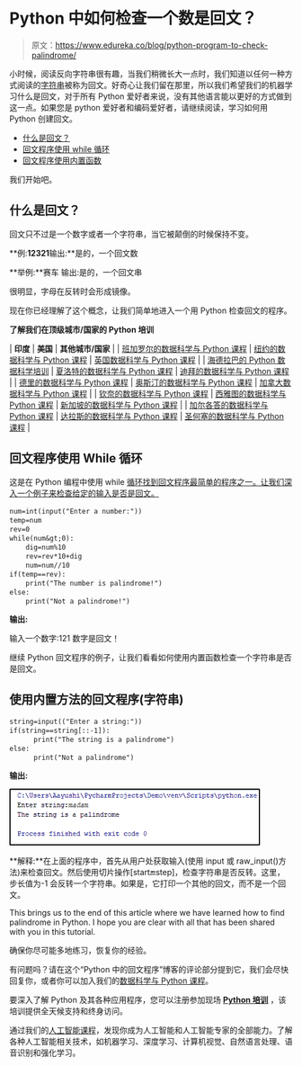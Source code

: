 # Python 中如何检查一个数是回文？

> 原文：<https://www.edureka.co/blog/python-program-to-check-palindrome/>

小时候，阅读反向字符串很有趣，当我们稍微长大一点时，我们知道以任何一种方式阅读的[字符串](https://www.edureka.co/blog/strings_in_python/)被称为回文。好奇心让我们留在那里，所以我们希望我们的机器学习什么是回文，对于所有 Python 爱好者来说，没有其他语言能以更好的方式做到这一点。如果您是 python 爱好者和编码爱好者，请继续阅读，学习如何用 Python 创建回文。

*   [什么是回文？](#palindromeinjava)
*   [回文程序使用 while 循环](#palindromeprogram)
*   [回文程序使用内置函数](#palindromeprogramusingfunction)

我们开始吧。

## **什么是回文？**

回文只不过是一个数字或者一个字符串，当它被颠倒的时候保持不变。

**例:**12321**输出:**是的，一个回文数

**举例:**赛车 输出:是的，一个回文串

很明显，字母在反转时会形成镜像。

现在你已经理解了这个概念，让我们简单地进入一个用 Python 检查回文的程序。

**了解我们在顶级城市/国家的 Python 培训**

| **印度** | **美国** | **其他城市/国家** |
| [班加罗尔的数据科学与 Python 课程](https://www.edureka.co/data-science-python-certification-course-bangalore) | [纽约的数据科学与 Python 课程](https://www.edureka.co/data-science-python-certification-course-new-york-city) | [英国数据科学与 Python 课程](https://www.edureka.co/data-science-python-certification-course-uk) |
| [海德拉巴的 Python 数据科学培训](https://www.edureka.co/data-science-python-certification-course-hyderabad) | [夏洛特的数据科学与 Python 课程](https://www.edureka.co/data-science-python-certification-course-charlotte) | [迪拜的数据科学与 Python 课程](https://www.edureka.co/data-science-python-certification-course-dubai) |
| [德里的数据科学与 Python 课程](https://www.edureka.co/data-science-python-certification-course-delhi) | [奥斯汀的数据科学与 Python 课程](https://www.edureka.co/data-science-python-certification-course-austin) | [加拿大数据科学与 Python 课程](https://www.edureka.co/data-science-python-certification-course-canada) |
| [钦奈的数据科学与 Python 课程](https://www.edureka.co/data-science-python-certification-course-chennai) | [西雅图的数据科学与 Python 课程](https://www.edureka.co/data-science-python-certification-course-seattle) | [新加坡的数据科学与 Python 课程](https://www.edureka.co/data-science-python-certification-course-singapore) |
| [加尔各答的数据科学与 Python 课程](https://www.edureka.co/data-science-python-certification-course-chennai) | [达拉斯的数据科学与 Python 课程](https://www.edureka.co/data-science-python-certification-course-dallas) | [圣何塞的数据科学与 Python 课程](https://www.edureka.co/data-science-python-certification-course-san-jose) |

## **回文程序使用 While 循环**

这是在 Python 编程中使用 while [循环找到回文程序最简单的程序之一。让我们深入一个例子来检查给定的输入是否是回文。](https://www.edureka.co/blog/loops-in-python/)

```
num=int(input("Enter a number:"))
temp=num
rev=0
while(num&gt;0):
    dig=num%10
    rev=rev*10+dig
    num=num//10
if(temp==rev):
    print("The number is palindrome!")
else:
    print("Not a palindrome!")

```

**输出:**

输入一个数字:121 数字是回文！

继续 Python 回文程序的例子，让我们看看如何使用内置函数检查一个字符串是否是回文。

## **使用内置方法的回文程序(字符串)**

```
string=input(("Enter a string:"))
if(string==string[::-1]):
      print("The string is a palindrome")
else:
      print("Not a palindrome")
```

**输出:**

![Palindrome in Python - Edureka](img/68d7ece648c2c5ee23c6c9c3d69cae6c.png)

**解释:**在上面的程序中，首先从用户处获取输入(使用 input 或 raw_input()方法)来检查回文。然后使用切片操作[start:end:step]，检查字符串是否反转。这里，步长值为-1 会反转一个字符串。如果是，它打印一个其他的回文，而不是一个回文。

This brings us to the end of this article where we have learned how to find palindrome in Python. I hope you are clear with all that has been shared with you in this tutorial.

确保你尽可能多地练习，恢复你的经验。

有问题吗？请在这个“Python 中的回文程序”博客的评论部分提到它，我们会尽快回复你，或者你可以加入我们的[数据科学与 Python 课程](https://www.edureka.co/data-science-python-certification-course)。

要深入了解 Python 及其各种应用程序，您可以注册参加现场 [**Python 培训**](https://www.edureka.co/python-programming-certification-training) ，该培训提供全天候支持和终身访问。

通过我们的[人工智能课程](https://www.edureka.co/executive-programs/machine-learning-and-ai)，发现你成为人工智能和人工智能专家的全部能力。了解各种人工智能相关技术，如机器学习、深度学习、计算机视觉、自然语言处理、语音识别和强化学习。